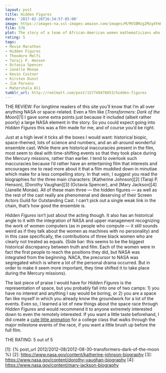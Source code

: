 ```yaml
---
layout: post
title: Hidden Figures
date: '2017-02-26T16:34:57-05:00'
image: https://images-na.ssl-images-amazon.com/images/M/MV5BMzg2Mzg4YmUtNDdkNy00NWY1LWE3NmEtZWMwNGNlMzE5YzU3XkEyXkFqcGdeQXVyMjA5MTIzMjQ@._V1_SY1000_CR0,0,675,1000_AL_.jpg
film: 576
plot: The story of a team of African-American women mathematicians who served a vital role in NASA during the early years of the US space program.
rating: 5
tags:
- Movie Marathon
- Hidden Figures
- Theodore Melfi
- Taraji P. Henson
- Octavia Spencer
- Janelle Monae
- Kevin Costner
- Kirsten Dunst
- Jim Parsons
- Mahershala Ali
tumblr_url: http://reelmatt.com/post/157749478453/hidden-figures
---
```


THE REVIEW: For longtime readers of this site you’ll know that I’m all over anything NASA or space-related. Even a film like [*Transformers: Dark of the Moon*][1] I gave some extra points just because it included (albeit rather poorly) a large NASA element in the story. So you could expect going into *Hidden Figures* this was a film made for me, and of course you’d be right.

Just at a high level it ticks all the boxes I would want: historical biopic, space-themed, lots of science and numbers, and an all-around wonderful ensemble cast. While there are historical inaccuracies present in the film, most seem to deal with time-shifting events so that they took place during the Mercury missions, rather than earlier. I tend to overlook such inaccuracies because I’d rather have an entertaining film that interests and encourages me to read more about it that a film muddied down in minutiae which make for a less compelling story. In that vein, I suggest you read the biographies for the three main characters: [Katherine Johnson][2] (Taraji P. Henson), [Dorothy Vaughan][3] (Octavia Spencer), and [Mary Jackson][4] (Janelle Monáe). All of these main three — the hidden figures — as well as the rest of the cast really are phenomenal and deserving of their Screen Actors Guild for Outstanding Cast. I can’t pick out a single weak link in the chain, that’s how good the ensemble is.

*Hidden Figures* isn’t just about the acting though. It also has an historical angle to it with the integration of NASA and upper management recognizing the work of women computers (as in people who compute — it still sounds weird as if they talk about the women as machines with no personality) and in this case specifically, the contributions of three black women who are clearly not treated as equals. (Side bar: this seems to be the biggest historical discrepancy between truth and film. Each of the women were in fact the first people to reach the positions they did, but NASA was integrated from the beginning. NACA, the precursor to NASA was segregated which is where a lot of the personal drama occurred. But in order to make it seem more important, they time shifted it to take place during the Mercury missions).

The last piece of praise I would have for *Hidden Figures* is the representation of space, but you probably fall into one of two camps: 1) you have no interest and anything I say would be boring, or 2) you are a space fan like myself in which you already know the groundwork for a lot of the events. Even so, I learned a lot of new things about the space race through *Hidden Figures* and would recommend it to anyone extremely interested down to even the remotely interested. If you want a little taste beforehand, I did create a [cute little animation](https://vimeo.com/93201772) for a college class that walks through the major milestone events of the race, if you want a little brush up before the full film.

THE RATING: 5 out of 5

[1]: {% post_url 2012/2012-08/2012-08-30-transformers-dark-of-the-moon %}
[2]: https://www.nasa.gov/content/katherine-johnson-biography
[3]: https://www.nasa.gov/content/dorothy-vaughan-biography
[4]: https://www.nasa.gov/content/mary-jackson-biography